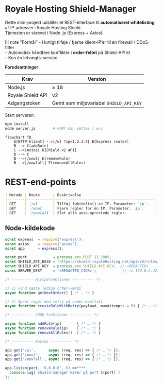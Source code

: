 # Royale Hosting Shield-Manager

Dette mini-projekt udstiller et REST-interface til **automatiseret whitelisting**
af IP-adresser i Royale Hosting Shield.  
Tjenesten er skrevet i Node .js (Express + Axios).

!!! note "Formål"
    - Hurtigt tilføje / fjerne klient-IP’er til en firewall / DDoS-filter  
    - Automatisk håndtere konflikter i **order-feltet** på Shield-API’et  
    - Kun én letvægts-service

**Forudsætninger**

| Krav              | Version |
|-------------------|---------|
| Node.js           | ≥ 18    |
| Royale Shield API | v2      |
| Adgangstoken      | Gemt som miljøvariabel `SHIELD_API_KEY` |

Start serveren:

```bash
npm install
node server.js        # PORT kan sættes i env
```

```mermaid
flowchart TD
    A[HTTP-klient] -->|/wl ?ip=1.2.3.4| B[Express router]
    B --> C(addRule)
    C -->|Axios| D[Shield v2 API]
    D --> C
    B -->|/unwl| E(removeRule)
    B -->|/unwlall| F(removeAllRules)

```



# REST-end-points
```markdown
| Metode | Route      | Beskrivelse                                  |
|--------|------------|----------------------------------------------|
| GET    | `/wl`      | Tilføj (whitelist) en IP. Parameter: `ip`.   |
| GET    | `/unwl`    | Fjern regler for én IP. Parameter: `ip`.     |
| GET    | `/unwlall` | Slet alle auto-oprettede regler.             |
```


## Node-kildekode

```javascript title="server.js" linenums="1"
const express  = require('express');
const axios    = require('axios');
const app      = express();

const port            = process.env.PORT || 3000;
const SHIELD_API_BASE = 'https://shield.royalehosting.net/api/v2/rules/';
const SHIELD_API_KEY  = process.env.SHIELD_API_KEY;  // <REDACTED>
const SERVER_DEST     = '<REDACTED_CIDR>';            // fx 192.0.2.42/32

/* ---------- Hjælpefunktioner ---------- */

// 1) Find næste ledige order-værdi
async function getNextOrder() { /* … */ }

// 2) Opret regel med retry på order-konflikt
async function createRuleWithRetry(payload, maxAttempts = 5) { /* … */ }

/* ---------- CRUD-funktioner ---------- */

async function addRule(ip)       { /* … */ }
async function removeRule(ip)    { /* … */ }
async function removeAllRules()  { /* … */ }

/* ---------- Routes ---------- */

app.get('/wl',      async (req, res) => { /* … */ });
app.get('/unwl',    async (req, res) => { /* … */ });
app.get('/unwlall', async (req, res) => { /* … */ });

app.listen(port, '0.0.0.0', () =>****
  console.log(`Shield-manager kører på port ${port}`)
);
```